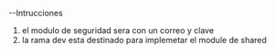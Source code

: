 --Intrucciones 
1. el modulo de seguridad sera con un correo y clave
2. la rama dev esta destinado para implemetar el module de shared
